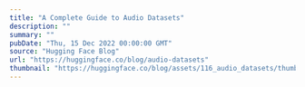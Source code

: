 ```yaml
---
title: "A Complete Guide to Audio Datasets"
description: ""
summary: ""
pubDate: "Thu, 15 Dec 2022 00:00:00 GMT"
source: "Hugging Face Blog"
url: "https://huggingface.co/blog/audio-datasets"
thumbnail: "https://huggingface.co/blog/assets/116_audio_datasets/thumbnail.jpg"
---
```


